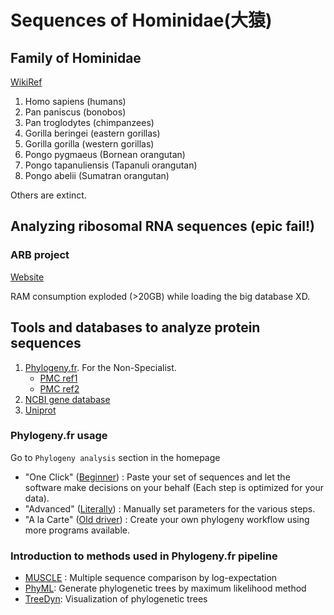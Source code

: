 # Sequences of Hominidae(大猿)

## Family of Hominidae

[WikiRef](https://en.wikipedia.org/wiki/Hominidae)

1. Homo sapiens (humans)
2. Pan paniscus (bonobos)
3. Pan troglodytes (chimpanzees)
4. Gorilla beringei (eastern gorillas)
5. Gorilla gorilla (western gorillas)
6. Pongo pygmaeus (Bornean orangutan)
7. Pongo tapanuliensis (Tapanuli orangutan)
8. Pongo abelii (Sumatran orangutan)

Others are extinct.

## Analyzing ribosomal RNA sequences (epic fail!)

### ARB project

[Website](https://www.arb-silva.de/)

RAM consumption exploded (>20GB) while loading the big database XD.

## Tools and databases to analyze protein sequences

1. [Phylogeny.fr](http://www.phylogeny.fr/). For the Non-Specialist.
    - [PMC ref1](https://www.ncbi.nlm.nih.gov/pmc/articles/PMC2447785/)
    - [PMC ref2](https://www.ncbi.nlm.nih.gov/pmc/articles/PMC2821324/)
2. [NCBI gene database](https://www.ncbi.nlm.nih.gov/gene?Db=gene)
3. [Uniprot](https://www.uniprot.org)

### Phylogeny.fr usage

Go to `Phylogeny analysis` section in the homepage

- "One Click" ([Beginner](http://www.phylogeny.fr/simple_phylogeny.cgi)) :
    Paste your set of sequences and let the software make decisions on your behalf (Each step is optimized for your data).
- "Advanced" ([Literally](http://www.phylogeny.fr/advanced.cgi)) :
    Manually set parameters for the various steps.
- "A la Carte" ([Old driver](http://www.phylogeny.fr/alacarte.cgi)) :
    Create your own phylogeny workflow using more programs available.

### Introduction to methods used in Phylogeny.fr pipeline

- [MUSCLE](http://www.drive5.com/muscle/muscle.html) : Multiple sequence comparison by log-expectation
- [PhyML](http://www.atgc-montpellier.fr/phyml/usersguide.php?type=command): Generate phylogenetic trees by maximum likelihood method
- [TreeDyn](http://www.treedyn.org/): Visualization of phylogenetic trees
